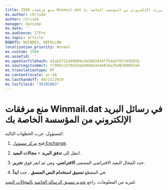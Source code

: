 ```yaml
---
title: 2589 منع مرفقات Winmail.dat في رسائل البريد الإلكتروني من المؤسسة الخاصة بك
ms.author: chrisda
author: chrisda
manager: dansimp
ms.date: ''
ms.audience: ITPro
ms.topic: article
ROBOTS: NOINDEX, NOFOLLOW
localization_priority: Normal
ms.custom: 2589
ms.assetid: ''
ms.openlocfilehash: 41ab3f22499994cda5883834ff54e5767c69265b
ms.sourcegitcommit: 7c90dcc570d32ebd968e3e4e816a7b482890b3a4
ms.translationtype: MT
ms.contentlocale: ar-SA
ms.lasthandoff: 08/13/2019
ms.locfileid: "36391083"
---
```

# <a name="help-prevent-winmaildat-attachments-in-email-messages-from-your-organization"></a>منع مرفقات Winmail.dat في رسائل البريد الإلكتروني من المؤسسة الخاصة بك

كمسؤول، جرب الخطوات التالية:

1. فتح [مركز مسؤول Exchange](https://outlook.office365.com/ecp/).

2. انتقل إلى **تدفق البريد** > **مجالات البعيد**.

3. حدد المجال البعيد الافتراضي المسمى **الافتراضي**، ومن ثم انقر فوق **تحرير**.

4. في المقطع **تنسيق استخدام النص المنسق** ، حدد **ابدأ**.

لمزيد من المعلومات، راجع [تحديد تنسيق الرسالة الخاصة بالمجالات البعيد](https://docs.microsoft.com/Exchange/mail-flow-best-practices/remote-domains/remote-domains#specifying-message-format).
